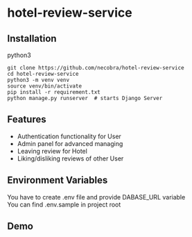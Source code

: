 # hotel-review-service

## Installation

python3

```shell
git clone https://github.com/necobra/hotel-review-service
cd hotel-review-service
python3 -m venv venv
source venv/bin/activate
pip install -r requirement.txt
python manage.py runserver  # starts Django Server
```

## Features

* Authentication functionality for User
* Admin panel for advanced managing
* Leaving review for Hotel
* Liking/disliking reviews of other User

## Environment Variables
You have to create .env file and provide DABASE_URL variable\
You can find .env.sample in project root

## Demo
